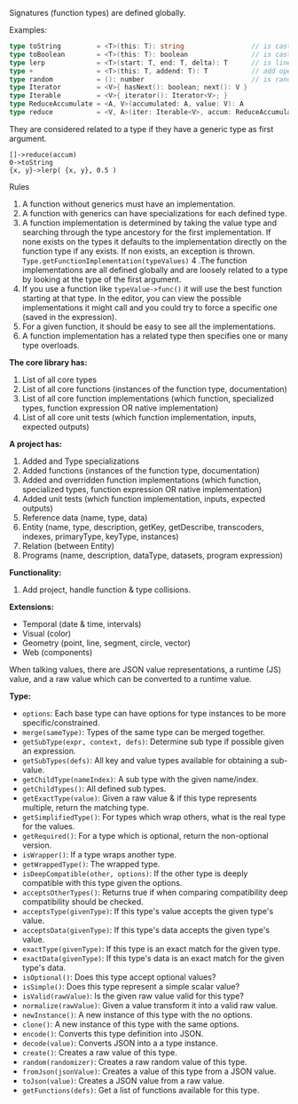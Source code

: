 Signatures (function types) are defined globally.

Examples:

```go
type toString         = <T>(this: T): string                 // is cast type T to string
type toBoolean        = <T>(this: T): boolean                // is cast type T to boolean
type lerp             = <T>(start: T, end: T, delta): T      // is linear interpolation between start and end
type +                = <T>(this: T, addend: T): T           // add operator
type random           = (): number                           // is random number >= 0 and < 1
type Iterator         = <V>{ hasNext(): boolean; next(): V }
type Iterable         = <V>{ iterator(): Iterator<V>; }
type ReduceAccumulate = <A, V>(accumulated: A, value: V): A
type reduce           = <V, A>(iter: Iterable<V>, accum: ReduceAccumulate<A, V>, initial: A): A
```

They are considered related to a type if they have a generic type as first argument.

```
[]->reduce(accum)
0->toString
{x, y}->lerp( {x, y}, 0.5 )
```

Rules
1. A function without generics must have an implementation.
2. A function with generics can have specializations for each defined type.
3. A function implementation is determined by taking the value type and searching through the type ancestory for the first implementation. If none exists on the types it defaults to the implementation directly on the function type if any exists. If non exists, an exception is thrown. `Type.getFunctionImplementation(typeValues)`
4 .The function implementations are all defined globally and are loosely related to a type by looking at the type of the first argument.
5. If you use a function like `typeValue->func()` it will use the best function starting at that type. In the editor, you can view the possible implementations it might call and you could try to force a specific one (saved in the expression).
6. For a given function, it should be easy to see all the implementations.
7. A function implementation has a related type then specifies one or many type overloads.

**The core library has:**
1. List of all core types
2. List of all core functions (instances of the function type, documentation)
3. List of all core function implementations (which function, specialized types, function expression OR native implementation)
4. List of all core unit tests (which function implementation, inputs, expected outputs)

**A project has:**
1. Added and Type specializations
2. Added functions (instances of the function type, documentation)
3. Added and overridden function implementations (which function, specialized types, function expression OR native implementation)
4. Added unit tests (which function implementation, inputs, expected outputs)
5. Reference data (name, type, data)
6. Entity (name, type, description, getKey, getDescribe, transcoders, indexes, primaryType, keyType, instances)
7. Relation (between Entity)
8. Programs (name, description, dataType, datasets, program expression)

**Functionality:**
1. Add project, handle function & type collisions.

**Extensions:**
- Temporal (date & time, intervals)
- Visual (color)
- Geometry (point, line, segment, circle, vector)
- Web (components)

When talking values, there are JSON value representations, a runtime (JS) value, and a raw value which can be converted to a runtime value.

**Type:**
- `options`: Each base type can have options for type instances to be more specific/constrained.
- `merge(sameType)`: Types of the same type can be merged together.
- `getSubType(expr, context, defs)`: Determine sub type if possible given an expression.
- `getSubTypes(defs)`: All key and value types available for obtaining a sub-value.
- `getChildType(nameIndex)`: A sub type with the given name/index.
- `getChildTypes()`: All defined sub types.
- `getExactType(value)`: Given a raw value & if this type represents multiple, return the matching type.
- `getSimplifiedType()`: For types which wrap others, what is the real type for the values.
- `getRequired()`: For a type which is optional, return the non-optional version.
- `isWrapper()`: If a type wraps another type.
- `getWrappedType()`: The wrapped type.
- `isDeepCompatible(other, options)`: If the other type is deeply compatible with this type given the options.
- `acceptsOtherTypes()`: Returns true if when comparing compatibility deep compatibility should be checked.
- `acceptsType(givenType)`: If this type's value accepts the given type's value.
- `acceptsData(givenType)`: If this type's data accepts the given type's value.
- `exactType(givenType)`: If this type is an exact match for the given type.
- `exactData(givenType)`: If this type's data is an exact match for the given type's data.
- `isOptional()`: Does this type accept optional values?
- `isSimple()`: Does this type represent a simple scalar value?
- `isValid(rawValue)`: Is the given raw value valid for this type?
- `normalize(rawValue)`: Given a value transform it into a valid raw value.
- `newInstance()`: A new instance of this type with the no options.
- `clone()`: A new instance of this type with the same options.
- `encode()`: Converts this type definition into JSON.
- `decode(value)`: Converts JSON into a a type instance.
- `create()`: Creates a raw value of this type.
- `random(randomizer)`: Creates a raw random value of this type.
- `fromJson(jsonValue)`: Creates a value of this type from a JSON value.
- `toJson(value)`: Creates a JSON value from a raw value.
- `getFunctions(defs)`: Get a list of functions available for this type.
